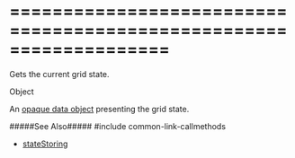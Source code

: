 ===================================================================
===================================================================

<!--shortDescription-->
Gets the current grid state.
<!--/shortDescription-->

<!--returnType-->Object<!--/returnType-->
<!--returnDescription-->
An [opaque data object](https://en.wikipedia.org/wiki/Opaque_data_type) presenting the grid state.
<!--/returnDescription-->

<!--fullDescription-->

#####See Also#####
#include common-link-callmethods
- [stateStoring](/Documentation/ApiReference/UI_Widgets/dxDataGrid/Configuration/stateStoring/)
<!--/fullDescription-->